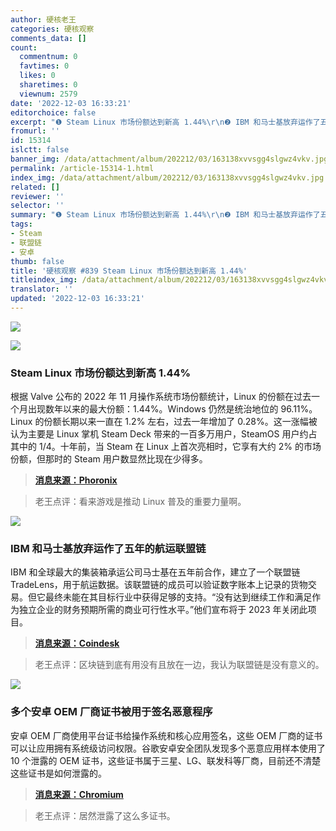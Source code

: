 ```yaml
---
author: 硬核老王
categories: 硬核观察
comments_data: []
count:
  commentnum: 0
  favtimes: 0
  likes: 0
  sharetimes: 0
  viewnum: 2579
date: '2022-12-03 16:33:21'
editorchoice: false
excerpt: "❶ Steam Linux 市场份额达到新高 1.44%\r\n❷ IBM 和马士基放弃运作了五年的航运联盟链\r\n❸ 多个安卓 OEM 厂商证书被用于签名恶意程序"
fromurl: ''
id: 15314
islctt: false
banner_img: /data/attachment/album/202212/03/163138xvvsgg4slgwz4vkv.jpg
permalink: /article-15314-1.html
index_img: /data/attachment/album/202212/03/163138xvvsgg4slgwz4vkv.jpg
related: []
reviewer: ''
selector: ''
summary: "❶ Steam Linux 市场份额达到新高 1.44%\r\n❷ IBM 和马士基放弃运作了五年的航运联盟链\r\n❸ 多个安卓 OEM 厂商证书被用于签名恶意程序"
tags:
- Steam
- 联盟链
- 安卓
thumb: false
title: '硬核观察 #839 Steam Linux 市场份额达到新高 1.44%'
titleindex_img: /data/attachment/album/202212/03/163138xvvsgg4slgwz4vkv.jpg
translator: ''
updated: '2022-12-03 16:33:21'
---
```


![](/data/attachment/album/202212/03/163138xvvsgg4slgwz4vkv.jpg)


![](/data/attachment/album/202212/03/163148f9jj9oyz7j9sn2ts.jpg)


### Steam Linux 市场份额达到新高 1.44%


根据 Valve 公布的 2022 年 11 月操作系统市场份额统计，Linux 的份额在过去一个月出现数年以来的最大份额：1.44%。Windows 仍然是统治地位的 96.11%。Linux 的份额长期以来一直在 1.2% 左右，过去一年增加了 0.28%。这一涨幅被认为主要是 Linux 掌机 Steam Deck 带来的一百多万用户，SteamOS 用户约占其中的 1/4。十年前，当 Steam 在 Linux 上首次亮相时，它享有大约 2% 的市场份额，但那时的 Steam 用户数显然比现在少得多。



> 
> **[消息来源：Phoronix](https://www.phoronix.com/news/Steam-November-2022)**
> 
> 
> 



> 
> 老王点评：看来游戏是推动 Linux 普及的重要力量啊。
> 
> 
> 


![](/data/attachment/album/202212/03/163158m5ygau05pgaeq54y.jpg)


### IBM 和马士基放弃运作了五年的航运联盟链


IBM 和全球最大的集装箱承运公司马士基在五年前合作，建立了一个联盟链 TradeLens，用于航运数据。该联盟链的成员可以验证数字账本上记录的货物交易。但它最终未能在其目标行业中获得足够的支持。“没有达到继续工作和满足作为独立企业的财务预期所需的商业可行性水平。”他们宣布将于 2023 年关闭此项目。



> 
> **[消息来源：Coindesk](https://www.coindesk.com/business/2022/11/30/ibm-and-maersk-abandon-ship-on-tradelens-logistics-blockchain/)**
> 
> 
> 



> 
> 老王点评：区块链到底有用没有且放在一边，我认为联盟链是没有意义的。
> 
> 
> 


![](/data/attachment/album/202212/03/163302dpep2274z576v82t.jpg)


### 多个安卓 OEM 厂商证书被用于签名恶意程序


安卓 OEM 厂商使用平台证书给操作系统和核心应用签名，这些 OEM 厂商的证书可以让应用拥有系统级访问权限。谷歌安卓安全团队发现多个恶意应用样本使用了 10 个泄露的 OEM 证书，这些证书属于三星、LG、联发科等厂商，目前还不清楚这些证书是如何泄露的。



> 
> **[消息来源：Chromium](https://bugs.chromium.org/p/apvi/issues/detail?id=100)**
> 
> 
> 



> 
> 老王点评：居然泄露了这么多证书。
> 
> 
>